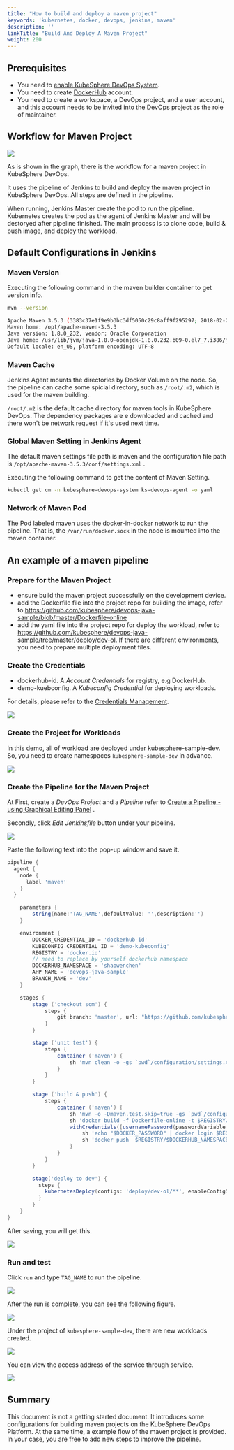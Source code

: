 ```yaml
---
title: "How to build and deploy a maven project"
keywords: 'kubernetes, docker, devops, jenkins, maven'
description: ''
linkTitle: "Build And Deploy A Maven Project"
weight: 200
---
```


## Prerequisites

- You need to [enable KubeSphere DevOps System](../../../../docs/pluggable-components/devops/).
- You need to create [DockerHub](http://www.dockerhub.com/) account.
- You need to create a workspace, a DevOps project, and a user account, and this account needs to be invited into the DevOps project as the role of maintainer.

## Workflow for Maven Project

![](/images/devops/maven-project-jenkins.png)

As is shown in the graph, there is the workflow for a maven project in KubeSphere DevOps.

It uses the pipeline of Jenkins to build and deploy the maven project in KubeSphere DevOps. All steps are defined in the pipeline. 

When running, Jenkins Master create the pod to run the pipeline. Kubernetes creates the pod as the agent of Jenkins Master and will be destoryed after pipeline finished. The main process is to clone code, build & push image, and deploy the workload.

## Default Configurations in Jenkins

### Maven Version

Executing the following command in the maven builder container to get version info.

```bash
mvn --version

Apache Maven 3.5.3 (3383c37e1f9e9b3bc3df5050c29c8aff9f295297; 2018-02-24T19:49:05Z)
Maven home: /opt/apache-maven-3.5.3
Java version: 1.8.0_232, vendor: Oracle Corporation
Java home: /usr/lib/jvm/java-1.8.0-openjdk-1.8.0.232.b09-0.el7_7.i386/jre
Default locale: en_US, platform encoding: UTF-8
```

###  Maven Cache

Jenkins Agent mounts the directories by Docker Volume on the node. So, the pipeline can cache some spicial directory, such as `/root/.m2`, which is used for the maven building.

`/root/.m2` is the default cache directory for maven tools in KubeSphere DevOps. The dependency packages are e downloaded and cached and there won't be network request if it's used next time.

### Global Maven Setting in Jenkins Agent

The default maven settings file path is maven and the configuration file path is `/opt/apache-maven-3.5.3/conf/settings.xml` . 

Executing the following command to get the content of Maven Setting.

```bash
kubectl get cm -n kubesphere-devops-system ks-devops-agent -o yaml
```

### Network of Maven Pod

The Pod labeled maven uses the docker-in-docker network to run the pipeline. That is, the `/var/run/docker.sock` in the node is mounted into the maven container.

## An example of a maven pipeline

### Prepare for the Maven Project

- ensure build the maven project successfully on the development device.
- add the Dockerfile file into the project repo for building the image, refer to https://github.com/kubesphere/devops-java-sample/blob/master/Dockerfile-online
- add the yaml file into the project repo for deploy the workload, refer to https://github.com/kubesphere/devops-java-sample/tree/master/deploy/dev-ol. If there are different environments, you need to prepare multiple deployment files.

### Create the Credentials

- dockerhub-id. A *Account Credentials* for registry, e.g DockerHub.
- demo-kuebconfig. A *Kubeconfig Credential* for deploying workloads.

For details, please refer to the [Credentials Management](../../how-to-use/credential-management/).

![](/images/devops/view-credential-list.png)

### Create the Project for Workloads

In this demo, all of workload are deployed under kubesphere-sample-dev. So, you need to create namespaces `kubesphere-sample-dev` in advance.

![](/images/devops/view-namespace.png)

### Create the Pipeline for the Maven Project

At First, create a *DevOps Project* and a *Pipeline* refer to [Create a Pipeline - using Graphical Editing Panel](../../how-to-use/create-a-pipeline-using-graphical-editing-panel) .

Secondly, click *Edit Jenkinsfile* button under your pipeline.

![](/images/devops/edit-jenkinsfile.png)

Paste the following text into the pop-up window and save it.

```groovy
pipeline {
  agent {
    node {
      label 'maven'
    }
  }

    parameters {
        string(name:'TAG_NAME',defaultValue: '',description:'')
    }

    environment {
        DOCKER_CREDENTIAL_ID = 'dockerhub-id'
        KUBECONFIG_CREDENTIAL_ID = 'demo-kubeconfig'
        REGISTRY = 'docker.io'
        // need to replace by yourself dockerhub namespace
        DOCKERHUB_NAMESPACE = 'shaowenchen'
        APP_NAME = 'devops-java-sample'
        BRANCH_NAME = 'dev'
    }

    stages {
        stage ('checkout scm') {
            steps {
                git branch: 'master', url: "https://github.com/kubesphere/devops-java-sample.git"
            }
        }

        stage ('unit test') {
            steps {
                container ('maven') {
                    sh 'mvn clean -o -gs `pwd`/configuration/settings.xml test'
                }
            }
        }

        stage ('build & push') {
            steps {
                container ('maven') {
                    sh 'mvn -o -Dmaven.test.skip=true -gs `pwd`/configuration/settings.xml clean package'
                    sh 'docker build -f Dockerfile-online -t $REGISTRY/$DOCKERHUB_NAMESPACE/$APP_NAME:SNAPSHOT-$BRANCH_NAME-$BUILD_NUMBER .'
                    withCredentials([usernamePassword(passwordVariable : 'DOCKER_PASSWORD' ,usernameVariable : 'DOCKER_USERNAME' ,credentialsId : "$DOCKER_CREDENTIAL_ID" ,)]) {
                        sh 'echo "$DOCKER_PASSWORD" | docker login $REGISTRY -u "$DOCKER_USERNAME" --password-stdin'
                        sh 'docker push  $REGISTRY/$DOCKERHUB_NAMESPACE/$APP_NAME:SNAPSHOT-$BRANCH_NAME-$BUILD_NUMBER'
                    }
                }
            }
        }

        stage('deploy to dev') {
          steps {
            kubernetesDeploy(configs: 'deploy/dev-ol/**', enableConfigSubstitution: true, kubeconfigId: "$KUBECONFIG_CREDENTIAL_ID")
          }
        }
    }
}
```

After saving, you will get this.

![](/images/devops/view-edit-jenkinsfile.png)

### Run and test

Click `run` and type `TAG_NAME` to run the pipeline.

![](/images/devops/run-maven-pipeline.png)

After the run is complete, you can see the following figure.

![](/images/devops/view-result-maven-pipeline.png)

Under the project of `kubesphere-sample-dev`, there are new workloads created. 

![](/images/devops/view-result-maven-workload.png)

You can view the access address of the service through service.

![](/images/devops/view-result-maven-workload-svc.png)

## Summary

This document is not a getting started document. It introduces some configurations for building maven projects on the KubeSphere DevOps Platform. At the same time, a example flow of the maven project is provided. In your case, you are free to add new steps to improve the pipeline.
